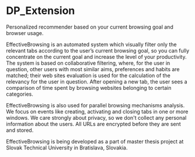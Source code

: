 # DP_Extension
Personalized recommender based on your current browsing goal and browser usage.

EffectiveBrowsing is an automated system which visually filter only the relevant tabs according to the user’s current browsing goal, so you can fully concentrate on the current goal and increase the level of your productivity. The system is based on collaborative filtering, where, for the user in question, other users with most similar aims, preferences and habits are matched; their web sites evaluation is used for the calculation of the relevancy for the user in question. After opening a new tab, the user sees a comparison of time spent by browsing websites belonging to certain categories.

EffectiveBrowsing is also used for parallel browsing mechanisms analysis. We focus on events like creating, activating and closing tabs in one or more windows. We care strongly about privacy, so we don't collect any personal information about the users. All URLs are encrypted before they are sent and stored.

EffectiveBrowsing is being developed as a part of master thesis project at Slovak Technical University in Bratislava, Slovakia.
